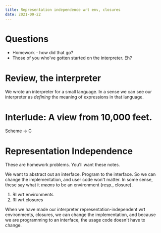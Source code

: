 ```yaml
---
title: Representation independence wrt env, closures
date: 2021-09-22
---
```



# Questions

-   Homework - how did that go?
-   Those of you who\'ve gotten started on the interpreter. Eh?

# Review, the interpreter

We wrote an interpreter for a small language. In a sense we can see our
interpreter as *defining* the meaning of expressions in that language.

# Interlude: A view from 10,000 feet.

Scheme -\> C

# Representation Independence

These are homework problems. You\'ll want these notes.

We want to abstract out an interface. Program to the interface. So we
can change the implementation, and user code won\'t matter. In some
sense, these say what it *means* to be an environment (resp., closure).

1.  RI wrt environments
2.  RI wrt closures

When we have made our interpreter representation-independent wrt
environments, closures, we can change the implementation, and because we
are programming to an interface, the usage code doesn\'t have to change.

